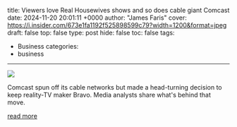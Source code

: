 title: Viewers love Real Housewives shows and so does cable giant Comcast
date: 2024-11-20 20:01:11 +0000
author: "James Faris"
cover: https://i.insider.com/673e1fa1192f525898599c79?width=1200&format=jpeg
draft: false
top: false
type: post
hide: false
toc: false
tags:
  - Business
categories:
  - business
---

![](https://i.insider.com/673e1fa1192f525898599c79?width=1200&format=jpeg)

Comcast spun off its cable networks but made a head-turning decision to keep reality-TV maker Bravo. Media analysts share what's behind that move.

[read more](https://www.businessinsider.com/comcast-cable-network-spinoff-bravo-reality-tv-peacock-streaming-analysis-2024-11)
